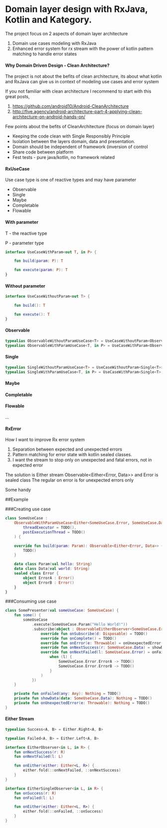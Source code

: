 # Domain layer design with RxJava, Kotlin and Kategory.

The project focus on 2 aspects of domain layer architecture
   
1. Domain use cases modeling with RxJava
2. Enhanced error system for rx stream with the power of kotlin pattern matching to handle error states 


#### Why Domain Driven Design - Clean Architecture?

The project is not about the befits of clean architecture, its about what kotlin and RxJava 
can give us in context of modeling use cases and error system  

If you not familiar with clean architecture I recommend to start 
with this great posts, 

1. https://github.com/android10/Android-CleanArchitecture
2. http://five.agency/android-architecture-part-4-applying-clean-architecture-on-android-hands-on/

Few points about the befits of CleanArchitecture (focus on domain layer)

* Keeping the code clean with Single Responsibly Principle
* Isolation between the layers domain, data and presentation.
* Domain should be independent of framework (inversion of control
* Share code between platform
* Fest tests - pure java/kotlin, no framework related

#### RxUseCase
Use case type is one of reactive types and may have parameter
  
* Observable  
* Single  
* Maybe  
* Completable  
* Flowable

#### With parameter

T - the reactive type 

P - parameter type 

```kotlin
interface UseCaseWithParam<out T, in P> {

    fun build(param: P): T

    fun execute(param: P): T
}
```

#### Without parameter
```kotlin
interface UseCaseWithoutParam<out T> {

    fun build(): T

    fun execute(): T
}
```

#### Observable
```kotlin
typealias ObservableWithoutParamUseCase<T> = UseCaseWithoutParam<Observable<T>>
typealias ObservableWithParamUseCase<T, in P> = UseCaseWithParam<Observable<T>, P>
```

#### Single
```kotlin
typealias SingleWithoutParamUseCase<T> = UseCaseWithoutParam<Single<T>>
typealias SingleWithParamUseCase<T, in P> = UseCaseWithParam<Single<T>, P>
```

#### Maybe
#### Completable
#### Flowable

...

#### RxError 

How I want to improve Rx error system 

1. Separation between expected and unexpected errors
2. Pattern matching for error state with kotlin sealed classes.
3. I want the stream to stop only on unexpected and fatal errors, not in expected error    

The solution is Either stream Observable<Either<Error, Data>>
and Error is sealed class 
The regular on error is for unexpected errors only 
 
Some handy 
 
##Example

###Creating use case  
```kotlin
class SomeUseCase :
    ObservableWithParamUseCase<Either<SomeUseCase.Error, SomeUseCase.Data>, SomeUseCase.Param>(
        threadExecutor = TODO(),
        postExecutionThread = TODO()
    ) {

    override fun build(param: Param): Observable<Either<Error, Data>> {
        TODO()
    }

    data class Param(val hello: String)
    data class Data(val world: String)
    sealed class Error {
        object ErrorA : Error()
        object ErrorB : Error()
    }
}
```

###Consuming use case 
```kotlin
class SomePresenter(val someUseCase: SomeUseCase) {
    fun some() {
        someUseCase
            .execute(SomeUseCase.Param("Hello World!"))
            .subscribe(object : ObservableEitherObserver<SomeUseCase.Error, SomeUseCase.Data> {
                override fun onSubscribe(d: Disposable) = TODO()
                override fun onComplete() = TODO()
                override fun onError(e: Throwable) = onUnexpectedError(e)
                override fun onNextSuccess(r: SomeUseCase.Data) = showData(r)
                override fun onNextFailed(l: SomeUseCase.Error) = onFailed(
                    when (l) {
                        SomeUseCase.Error.ErrorA -> TODO()
                        SomeUseCase.Error.ErrorB -> TODO()
                    }
                )
            })
    }

    private fun onFailed(any: Any): Nothing = TODO()
    private fun showData(data: SomeUseCase.Data): Nothing = TODO()
    private fun onUnexpectedError(e: Throwable): Nothing = TODO()
}
```
#### Either Stream
```kotlin
typealias Success<A, B> = Either.Right<A, B>

typealias Failed<A, B> = Either.Left<A, B>
```

```kotlin
interface EitherObserver<in L, in R> {
    fun onNextSuccess(r: R)
    fun onNextFailed(l: L)

    fun onEither(either: Either<L, R>) {
        either.fold(::onNextFailed, ::onNextSuccess)
    }
}

interface EitherSingleObserver<in L, in R> {
    fun onSuccess(r: R)
    fun onFailed(l: L)

    fun onEither(either: Either<L, R>) {
        either.fold(::onFailed, ::onSuccess)
    }
}
```


